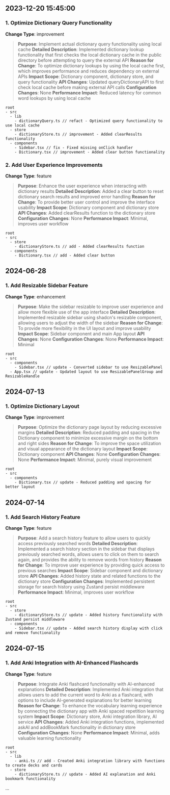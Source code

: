 ## 2023-12-20 15:45:00

### 1. Optimize Dictionary Query Functionality

**Change Type**: improvement

> **Purpose**: Implement actual dictionary query functionality using local cache
> **Detailed Description**: Implemented dictionary lookup functionality that first checks the local dictionary cache in the public directory before attempting to query the external API
> **Reason for Change**: To optimize dictionary lookups by using the local cache first, which improves performance and reduces dependency on external APIs
> **Impact Scope**: Dictionary component, dictionary store, and query functionality
> **API Changes**: Updated queryDictionaryAPI to first check local cache before making external API calls
> **Configuration Changes**: None
> **Performance Impact**: Reduced latency for common word lookups by using local cache

   ```
   root
   - src
     - lib
       - dictionaryQuery.ts // refact - Optimized query functionality to use local cache
     - store
       - dictionaryStore.ts // improvement - Added clearResults functionality
     - components
       - Sidebar.tsx // fix - Fixed missing onClick handler
       - Dictionary.tsx // improvement - Added clear button functionality
   ```

### 2. Add User Experience Improvements

**Change Type**: feature

> **Purpose**: Enhance the user experience when interacting with dictionary results
> **Detailed Description**: Added a clear button to reset dictionary search results and improved error handling
> **Reason for Change**: To provide better user control and improve the interface usability
> **Impact Scope**: Dictionary component and dictionary store
> **API Changes**: Added clearResults function to the dictionary store
> **Configuration Changes**: None
> **Performance Impact**: Minimal, improves user workflow

   ```
   root
   - src
     - store
       - dictionaryStore.ts // add - Added clearResults function
     - components
       - Dictionary.tsx // add - Added clear button
   ```

## 2024-06-28 

### 1. Add Resizable Sidebar Feature

**Change Type**: enhancement

> **Purpose**: Make the sidebar resizable to improve user experience and allow more flexible use of the app interface
> **Detailed Description**: Implemented resizable sidebar using shadcn's resizable component, allowing users to adjust the width of the sidebar
> **Reason for Change**: To provide more flexibility in the UI layout and improve usability
> **Impact Scope**: Sidebar component and main App layout
> **API Changes**: None
> **Configuration Changes**: None
> **Performance Impact**: Minimal

   ```
   root
   - src
     - components
       - Sidebar.tsx // update - Converted sidebar to use ResizablePanel
     - App.tsx // update - Updated layout to use ResizablePanelGroup and ResizableHandle
   ```

## 2024-07-13

### 1. Optimize Dictionary Layout

**Change Type**: improvement

> **Purpose**: Optimize the dictionary page layout by reducing excessive margins
> **Detailed Description**: Reduced padding and spacing in the Dictionary component to minimize excessive margin on the bottom and right sides
> **Reason for Change**: To improve the space utilization and visual appearance of the dictionary layout
> **Impact Scope**: Dictionary component
> **API Changes**: None
> **Configuration Changes**: None
> **Performance Impact**: Minimal, purely visual improvement

   ```
   root
   - src
     - components
       - Dictionary.tsx // update - Reduced padding and spacing for better layout
   ```

## 2024-07-14

### 1. Add Search History Feature

**Change Type**: feature

> **Purpose**: Add a search history feature to allow users to quickly access previously searched words
> **Detailed Description**: Implemented a search history section in the sidebar that displays previously searched words, allows users to click on them to search again, and provides the ability to remove words from history
> **Reason for Change**: To improve user experience by providing quick access to previous searches
> **Impact Scope**: Sidebar component and dictionary store
> **API Changes**: Added history state and related functions to the dictionary store
> **Configuration Changes**: Implemented persistent storage for search history using Zustand persist middleware
> **Performance Impact**: Minimal, improves user workflow

   ```
   root
   - src
     - store
       - dictionaryStore.ts // update - Added history functionality with Zustand persist middleware
     - components
       - Sidebar.tsx // update - Added search history display with click and remove functionality
   ```

## 2024-07-15

### 1. Add Anki Integration with AI-Enhanced Flashcards

**Change Type**: feature

> **Purpose**: Integrate Anki flashcard functionality with AI-enhanced explanations
> **Detailed Description**: Implemented Anki integration that allows users to add the current word to Anki as a flashcard, with options to include AI-generated explanations for better learning
> **Reason for Change**: To enhance the vocabulary learning experience by connecting the dictionary app with Anki spaced repetition learning system
> **Impact Scope**: Dictionary store, Anki integration library, AI service
> **API Changes**: Added Anki integration functions, implemented askAI and addBookMark functionality in dictionary store
> **Configuration Changes**: None
> **Performance Impact**: Minimal, adds valuable learning functionality

   ```
   root
   - src
     - lib
       - anki.ts // add - Created Anki integration library with functions to create decks and cards
     - store
       - dictionaryStore.ts // update - Added AI explanation and Anki bookmark functionality
   ```

...